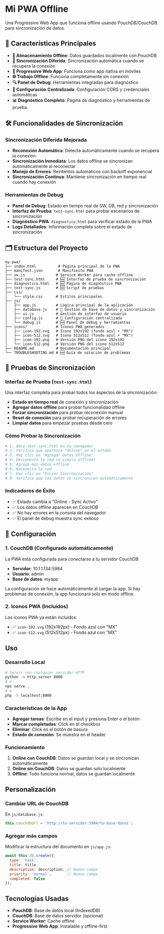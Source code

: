 # Mi PWA Offline

Una Progressive Web App que funciona offline usando PouchDB/CouchDB para sincronización de datos.

## 🚀 Características Principales

- **💾 Almacenamiento Offline**: Datos guardados localmente con PouchDB
- **🔄 Sincronización Diferida**: Sincronización automática cuando se recupera la conexión
- **📱 Progressive Web App**: Funciona como app nativa en móviles
- **🌐 Trabajo Offline**: Funciona completamente sin conexión
- **🔍 Panel de Debug**: Herramientas integradas para diagnóstico
- **🔧 Configuración Centralizada**: Configuración CORS y credenciales automáticas
- **📊 Diagnóstico Completo**: Página de diagnóstico y herramientas de prueba

## 🛠️ Funcionalidades de Sincronización

### Sincronización Diferida Mejorada
- **Reconexión Automática**: Detecta automáticamente cuando se recupera la conexión
- **Sincronización Inmediata**: Los datos offline se sincronizan automáticamente al reconectar
- **Manejo de Errores**: Reintentos automáticos con backoff exponencial
- **Sincronización Continua**: Mantiene sincronización en tiempo real cuando hay conexión

### Herramientas de Debug
- **Panel de Debug**: Estado en tiempo real de SW, DB, red y sincronización
- **Interfaz de Prueba**: `test-sync.html` para probar escenarios de sincronización
- **Diagnóstico PWA**: `diagnostico.html` para verificar estado de la PWA
- **Logs Detallados**: Información completa sobre el estado de sincronización

## 🗂️ Estructura del Proyecto

```
my-pwa/
├── index.html          # Página principal de la PWA
├── manifest.json       # Manifiesto PWA
├── sw.js              # Service Worker para cache offline
├── test-sync.html     # 🆕 Interfaz de prueba de sincronización
├── diagnostico.html   # 🆕 Página de diagnóstico PWA
├── test-sync.js       # 🆕 Script de pruebas
├── css/
│   └── style.css      # Estilos principales
├── js/
│   ├── app.js         # Lógica principal de la aplicación
│   ├── database.js    # 🔄 Gestión de base de datos y sincronización
│   ├── ui.js          # Gestión de interfaz de usuario
│   ├── config.js      # 🔧 Configuración centralizada
│   └── debug.js       # 🆕 Panel de debug y herramientas
├── icons/             # Iconos PWA generados
│   ├── icon-192.svg   # Icono 192x192 (fondo azul + "MX")
│   ├── icon-512.svg   # Icono 512x512 (fondo azul + "MX")
│   ├── icon-192.png   # Versión PNG del icono 192x192
│   └── icon-512.png   # Versión PNG del icono 512x512
├── README.md          # Documentación principal
└── TROUBLESHOOTING.md # 🆕 Guía de solución de problemas
```

## 🧪 Pruebas de Sincronización

### Interfaz de Prueba (`test-sync.html`)
Una interfaz completa para probar todos los aspectos de la sincronización:
- **Estado en tiempo real** de conexión y sincronización
- **Agregar datos offline** para probar funcionalidad offline
- **Forzar sincronización** para probar reconexión manual
- **Reset de conexión** para probar recuperación de errores
- **Limpiar datos** para empezar pruebas desde cero

### Cómo Probar la Sincronización
```bash
# 1. Abre test-sync.html en tu navegador
# 2. Verifica que aparezca "Online" en el estado
# 3. Haz clic en "Agregar Datos Offline"
# 4. Desconecta la red (o simula offline)
# 5. Agrega más datos offline
# 6. Reconecta la red
# 7. Haz clic en "Forzar Sincronización"
# 8. Verifica que los datos se sincronicen automáticamente
```

### Indicadores de Éxito
- ✅ Estado cambia a "Online - Sync Activo"
- ✅ Los datos offline aparecen en CouchDB
- ✅ No hay errores en la consola del navegador
- ✅ El panel de debug muestra sync exitoso

## 🔧 Configuración

### 1. CouchDB (Configurado automáticamente)
La PWA está configurada para conectarse a tu servidor CouchDB:
- **Servidor**: 10.1.1.134:5984
- **Usuario**: admin
- **Base de datos**: myapp

La configuración se hace automáticamente al cargar la app. Si hay problemas de conexión, la app funcionará solo en modo offline.

### 2. Iconos PWA (Incluidos)
Los iconos PWA ya están incluidos:
- ✅ `icon-192.svg` (192x192px) - Fondo azul con "MX"
- ✅ `icon-512.svg` (512x512px) - Fondo azul con "MX"

## Uso

### Desarrollo Local
```bash
# Servir con cualquier servidor HTTP
python -m http.server 8000
# o
npx serve .
# o
php -S localhost:8000
```

### Características de la App

- **Agregar tareas**: Escribe en el input y presiona Enter o el botón
- **Marcar completadas**: Click en el checkbox
- **Eliminar**: Click en el botón de basura
- **Estado de conexión**: Se muestra en el header

### Funcionamiento

1. **Online con CouchDB**: Datos se guardan local y se sincronizan automáticamente
2. **Online sin CouchDB**: Datos se guardan solo localmente
3. **Offline**: Todo funciona normal, datos se guardan localmente

## Personalización

### Cambiar URL de CouchDB
En `js/database.js`:
```javascript
this.couchdbUrl = 'http://tu-servidor:5984/tu-base-datos';
```

### Agregar más campos
Modificar la estructura del documento en `js/app.js`:
```javascript
await this.db.create({
  type: 'task',
  title: title,
  description: description, // Nuevo campo
  priority: 'normal',       // Nuevo campo
  completed: false
});
```

## Tecnologías Usadas

- **PouchDB**: Base de datos local (IndexedDB)
- **CouchDB**: Base de datos servidor (opcional)
- **Service Worker**: Cache offline
- **Progressive Web App**: Instalable y offline-first
